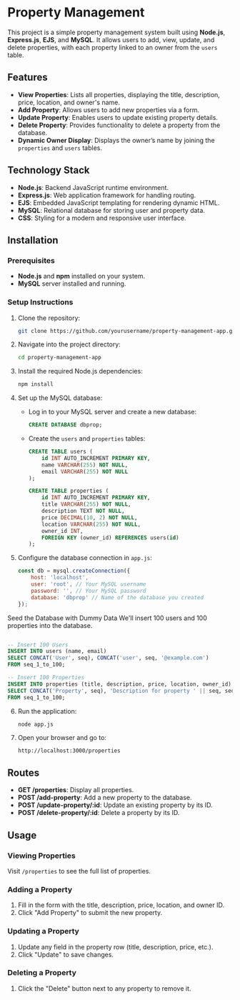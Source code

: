 # Property Management

This project is a simple property management system built using **Node.js**, **Express.js**, **EJS**, and **MySQL**. It allows users to add, view, update, and delete properties, with each property linked to an owner from the `users` table.

## Features

- **View Properties**: Lists all properties, displaying the title, description, price, location, and owner's name.
- **Add Property**: Allows users to add new properties via a form.
- **Update Property**: Enables users to update existing property details.
- **Delete Property**: Provides functionality to delete a property from the database.
- **Dynamic Owner Display**: Displays the owner’s name by joining the `properties` and `users` tables.

## Technology Stack

- **Node.js**: Backend JavaScript runtime environment.
- **Express.js**: Web application framework for handling routing.
- **EJS**: Embedded JavaScript templating for rendering dynamic HTML.
- **MySQL**: Relational database for storing user and property data.
- **CSS**: Styling for a modern and responsive user interface.

## Installation

### Prerequisites

- **Node.js** and **npm** installed on your system.
- **MySQL** server installed and running.

### Setup Instructions

1. Clone the repository:
    ```bash
    git clone https://github.com/yourusername/property-management-app.git
    ```

2. Navigate into the project directory:
    ```bash
    cd property-management-app
    ```

3. Install the required Node.js dependencies:
    ```bash
    npm install
    ```

4. Set up the MySQL database:
    - Log in to your MySQL server and create a new database:
      ```sql
      CREATE DATABASE dbprop;
      ```

    - Create the `users` and `properties` tables:
      ```sql
      CREATE TABLE users (
          id INT AUTO_INCREMENT PRIMARY KEY,
          name VARCHAR(255) NOT NULL,
          email VARCHAR(255) NOT NULL
      );
      
      CREATE TABLE properties (
          id INT AUTO_INCREMENT PRIMARY KEY,
          title VARCHAR(255) NOT NULL,
          description TEXT NOT NULL,
          price DECIMAL(10, 2) NOT NULL,
          location VARCHAR(255) NOT NULL,
          owner_id INT,
          FOREIGN KEY (owner_id) REFERENCES users(id)
      );
      ```

5. Configure the database connection in `app.js`:
    ```javascript
    const db = mysql.createConnection({
        host: 'localhost',
        user: 'root', // Your MySQL username
        password: '', // Your MySQL password
        database: 'dbprop' // Name of the database you created
    });
    ```
Seed the Database with Dummy Data
We'll insert 100 users and 100 properties into the database.

```sql

-- Insert 100 Users
INSERT INTO users (name, email) 
SELECT CONCAT('User', seq), CONCAT('user', seq, '@example.com') 
FROM seq_1_to_100;

-- Insert 100 Properties
INSERT INTO properties (title, description, price, location, owner_id) 
SELECT CONCAT('Property', seq), 'Description for property ' || seq, seq * 1000, 'City ' || seq, seq 
FROM seq_1_to_100;
```
6. Run the application:
    ```bash
    node app.js
    ```

7. Open your browser and go to:
    ```
    http://localhost:3000/properties
    ```

## Routes

- **GET /properties**: Display all properties.
- **POST /add-property**: Add a new property to the database.
- **POST /update-property/:id**: Update an existing property by its ID.
- **POST /delete-property/:id**: Delete a property by its ID.

## Usage

### Viewing Properties
Visit `/properties` to see the full list of properties.

### Adding a Property
1. Fill in the form with the title, description, price, location, and owner ID.
2. Click "Add Property" to submit the new property.

### Updating a Property
1. Update any field in the property row (title, description, price, etc.).
2. Click "Update" to save changes.

### Deleting a Property
1. Click the "Delete" button next to any property to remove it.
